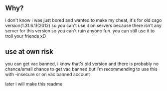 ## Why?
i don't know i was just bored and wanted to make my cheat, it's for old csgo version(1.31.6.1)(2012) so you can't use it on servers because there isn't any server for this version so you can't ruin anyone fun. you can still use it to troll your friends xD

## use at own risk
you can get vac banned, i know that's old version and there is probably no chance/small chance to get vac banned but i'm recommending to use this with -insecure or on vac banned account


later i will make this readme
